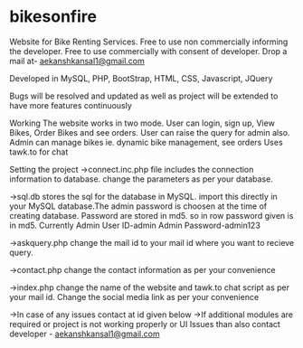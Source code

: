 # bikesonfire
Website for Bike Renting Services. Free to use non commercially informing the developer. Free to use commercially with consent of developer. Drop a mail at- aekanshkansal1@gmail.com

Developed in MySQL, PHP, BootStrap, HTML, CSS, Javascript, JQuery

Bugs will be resolved and updated as well as project will be extended to have more features continuously

Working
The website works in two mode.
User can login, sign up, View Bikes, Order Bikes and see orders. User can raise the query for admin also.
Admin can manage bikes ie. dynamic bike management, see orders
Uses tawk.to for chat

Setting the project
->connect.inc.php file includes the connection information to database. change the parameters as per your database.

->sql.db stores the sql for the database in MySQL. import this directly in your MySQL database.The admin password is choosen at the time of creating database. Password are stored in md5. so in row password given is in md5.
Currently Admin User ID-admin
Admin Password-admin123

->askquery.php change the mail id to your mail id where you want to recieve query.

->contact.php change the contact information as per your convenience

->index.php change the name of the website and tawk.to chat script as per your mail id. Change the social media link as per your convenience

->In case of any issues contact at id given below
->If additional modules are required or project is not working properly or UI Issues than also contact developer - aekanshkansal1@gmail.com
